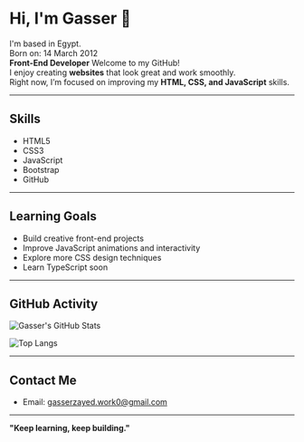 # Hi, I'm Gasser 👋
I'm based in Egypt.  
Born on: 14 March 2012  
**Front-End Developer**
Welcome to my GitHub!  
I enjoy creating **websites** that look great and work smoothly.  
Right now, I’m focused on improving my **HTML, CSS, and JavaScript** skills.

---

## Skills
- HTML5
- CSS3
- JavaScript
- Bootstrap
- GitHub

---

## Learning Goals
- Build creative front-end projects
- Improve JavaScript animations and interactivity
- Explore more CSS design techniques
- Learn TypeScript soon

---

##  GitHub Activity

![Gasser's GitHub Stats](https://github-readme-stats.vercel.app/api?username=gasserdev&show_icons=true&theme=tokyonight)

![Top Langs](https://github-readme-stats.vercel.app/api/top-langs/?username=gasserdev&layout=compact&theme=tokyonight)

---

## Contact Me
- Email: gasserzayed.work0@gmail.com

---

**"Keep learning, keep building."**

